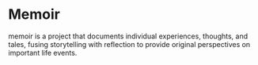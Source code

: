 # Memoir
memoir is a project that documents individual experiences, thoughts, and tales, fusing storytelling with reflection to provide original perspectives on important life events.
